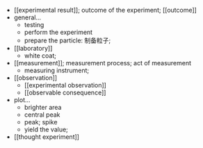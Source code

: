 - [[experimental result]]; outcome of the experiment; [[outcome]]
- general...
    - testing
    - perform the experiment
    - prepare the particle: 制备粒子;
- [[laboratory]]
    - white coat;
- [[measurement]]; measurement process; act of measurement
    - measuring instrument;
- [[observation]]
    - [[experimental observation]]
    - [[observable consequence]]
- plot...
    - brighter area
    - central peak
    - peak; spike
    - yield the value;
- [[thought experiment]]
